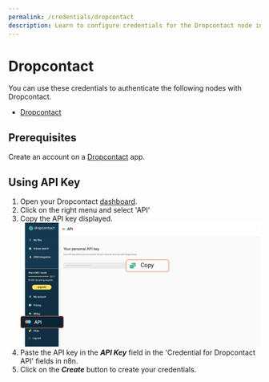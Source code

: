 ```yaml
---
permalink: /credentials/dropcontact
description: Learn to configure credentials for the Dropcontact node in n8n
---
```


# Dropcontact

You can use these credentials to authenticate the following nodes with Dropcontact.
- [Dropcontact](../../nodes-library/nodes/Dropcontact/README.md)

## Prerequisites

Create an account on a [Dropcontact](https://www.dropcontact.com/) app.

## Using API Key

1. Open your Dropcontact [dashboard](https://app.dropcontact.io/app/).
2. Click on the right menu and select 'API' 
3. Copy the API key displayed.
![Getting Dropcontact API credentials](./apiKeyDropcontact.png)
4. Paste the API key in the ***API Key*** field in the 'Credential for Dropcontact API' fields in n8n.
5. Click on the ***Create*** button to create your credentials.

